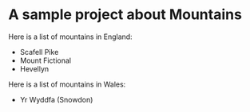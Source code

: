 A sample project about Mountains
================================

Here is a list of mountains in England:

* Scafell Pike
* Mount Fictional
* Hevellyn

Here is a list of mountains in Wales:

* Yr Wyddfa (Snowdon)
